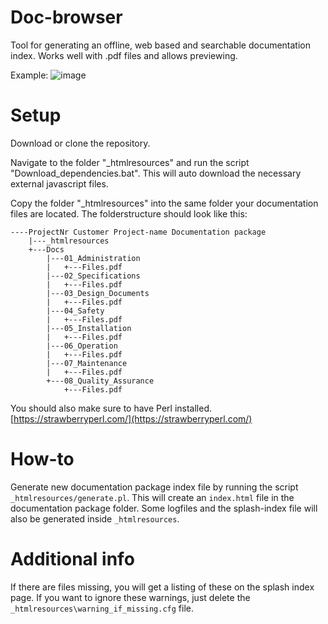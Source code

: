 # Doc-browser

Tool for generating an offline, web based and searchable documentation index. Works well with .pdf files and allows previewing.

Example:
![image](https://github.com/user-attachments/assets/c4057240-3348-4e28-a6ab-7b0ff920575f)

# Setup

Download or clone the repository.

Navigate to the folder "_htmlresources" and run the script "Download_dependencies.bat". This will auto download the necessary external javascript files.

Copy the folder "_htmlresources" into the same folder your documentation files are located. The folderstructure should look like this:

```
----ProjectNr Customer Project-name Documentation package
    |---_htmlresources
    +---Docs
        |---01_Administration
        |   +---Files.pdf
        |---02_Specifications
        |   +---Files.pdf
        |---03_Design_Documents
        |   +---Files.pdf
        |---04_Safety
        |   +---Files.pdf
        |---05_Installation
        |   +---Files.pdf
        |---06_Operation
        |   +---Files.pdf
        |---07_Maintenance
        |   +---Files.pdf
        +---08_Quality_Assurance
            +---Files.pdf
```

You should also make sure to have Perl installed. [https://strawberryperl.com/](https://strawberryperl.com/)

# How-to

Generate new documentation package index file by running the script ``_htmlresources/generate.pl``. This will create an ``index.html`` file in the documentation package folder. Some logfiles and the splash-index file will also be generated inside ``_htmlresources``.

# Additional info

If there are files missing, you will get a listing of these on the splash index page. If you want to ignore these warnings, just delete the ``_htmlresources\warning_if_missing.cfg`` file.
